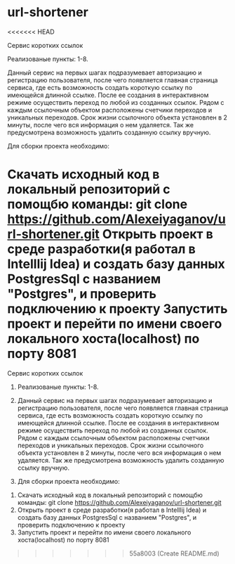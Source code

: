 # url-shortener
<<<<<<< HEAD

Сервис коротких ссылок

Реализованые пункты: 1-8.

Данный сервис на первых шагах подразумевает авторизацию и регистрацию пользователя, после чего появляется главная страница сервиса, где есть возможность создать короткую ссылку по имеющейся длинной ссылке. После ее создания в интерактивном режиме осуществить переход по любой из созданных ссылок. Рядом с каждым ссылочным объектом расположены счетчики переходов и уникальных переходов. Срок жизни ссылочного объекта установлен в 2 минуты, после чего вся информация о нем удаляется. Так же предусмотрена возможность удалить созданную ссылку вручную.

Для сборки проекта необходимо:

Cкачать исходный код в локальный репозиторий с помощбю команды: git clone https://github.com/Alexeiyaganov/url-shortener.git
Открыть проект в среде разработки(я работал в Intelllij Idea) и создать базу данных PostgresSql c названием "Postgres", и проверить подключению к проекту
Запустить проект и перейти по имени своего локального хоста(localhost) по порту 8081
=======
Сервис коротких ссылок

1. Реализованые пункты:
  1-8.

2. Данный сервис на первых шагах подразумевает авторизацию и регистрацию пользователя, после чего появляется главная страница сервиса, 
   где есть возможность создать короткую ссылку по имеющейся длинной ссылке. После ее создания в интерактивном режиме осуществить переход по любой из созданных ссылок.
   Рядом с каждым ссылочным объектом расположены счетчики переходов и уникальных переходов. Срок жизни ссылочного объекта установлен в 2 минуты, после чего вся информация о нем удаляется.
   Так же предусмотрена возможность удалить созданную ссылку вручную.
   
3. Для сборки проекта необходимо: 
1) Cкачать исходный код в локальный репозиторий с помощбю команды: git clone https://github.com/Alexeiyaganov/url-shortener.git
2) Открыть проект в среде разработки(я работал в Intelllij Idea) и создать базу данных PostgresSql c названием "Postgres", и проверить подключению к проекту
3) Запустить проект и перейти по имени своего локального хоста(localhost) по порту 8081
>>>>>>> 55a8003 (Create README.md)
